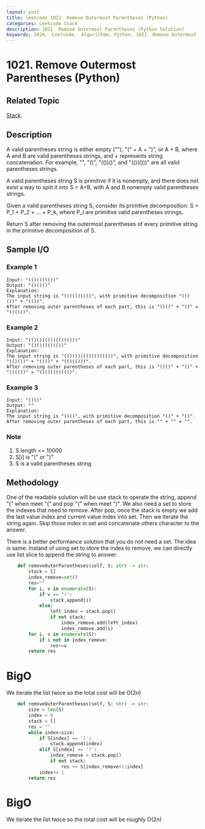 ```yaml
---
layout: post
title: leetcode 1021. Remove Outermost Parentheses (Python)
categories: Leetcode Stack
description: 1021. Remove Outermost Parentheses (Python Solution)
keywords: 2020， Leetcode， Algorithem, Python, 1021. Remove Outermost Parentheses, zhenyu, Stack
---
```


# 1021. Remove Outermost Parentheses (Python)

## Related Topic
<a href="/categories/#Stack" target="_blank"> Stack</a>.

## Description
A valid parentheses string is either empty (""), "(" + A + ")", or A + B, where A and B are valid parentheses strings, and + represents string concatenation.  For example, "", "()", "(())()", and "(()(()))" are all valid parentheses strings.

A valid parentheses string S is primitive if it is nonempty, and there does not exist a way to split it into S = A+B, with A and B nonempty valid parentheses strings.

Given a valid parentheses string S, consider its primitive decomposition: S = P_1 + P_2 + ... + P_k, where P_i are primitive valid parentheses strings.

Return S after removing the outermost parentheses of every primitive string in the primitive decomposition of S.

## Sample I/O

### Example 1

```
Input: "(()())(())"
Output: "()()()"
Explanation: 
The input string is "(()())(())", with primitive decomposition "(()())" + "(())".
After removing outer parentheses of each part, this is "()()" + "()" = "()()()".
```

### Example 2

```
Input: "(()())(())(()(()))"
Output: "()()()()(())"
Explanation: 
The input string is "(()())(())(()(()))", with primitive decomposition "(()())" + "(())" + "(()(()))".
After removing outer parentheses of each part, this is "()()" + "()" + "()(())" = "()()()()(())".
```

### Example 3

```
Input: "()()"
Output: ""
Explanation: 
The input string is "()()", with primitive decomposition "()" + "()".
After removing outer parentheses of each part, this is "" + "" = "".
```

### Note
1. S.length <= 10000
2. S[i] is "(" or ")"
3. S is a valid parentheses string
 

## Methodology
One of the readable solution will be use stack to operate the string, append "(" when meet "(" and pop "(" when meet ")". We also need a set to store the indexes that need to remove. After pop, once the stack is empty we add the last value index and current value index into set. Then we iterate the string again. Skip those index in set and concatenate others character to the answer.  

There is a better performance solution that you do not need a set. The idea is same. Instand of using set to store the index to remove, we can directly use list slice to append the string to answer.

```python (stack + set)
    def removeOuterParentheses(self, S: str) -> str:
        stack = []
        index_remove=set()
        res=""
        for i, v in enumerate(S):
            if v == "(":
                stack.append(i)
            else:
                left_index = stack.pop()
                if not stack:
                    index_remove.add(left_index)
                    index_remove.add(i)
        for i, v in enumerate(S):
            if i not in index_remove:
                res+=v
        return res
```
# BigO
We iterate the list twice so the total cost will be O(2n)

```python (stack + list slicing)
    def removeOuterParentheses(self, S: str) -> str:
        size = len(S)
        index = 0
        stack = []
        res = ""
        while index<size:
            if S[index] == '(':
                stack.append(index)
            elif S[index] == ')':
                index_remove = stack.pop()
                if not stack:
                    res += S[index_remove+1:index]
            index+= 1
        return res
```
# BigO
We iterate the list twice so the total cost will be roughly O(2n)